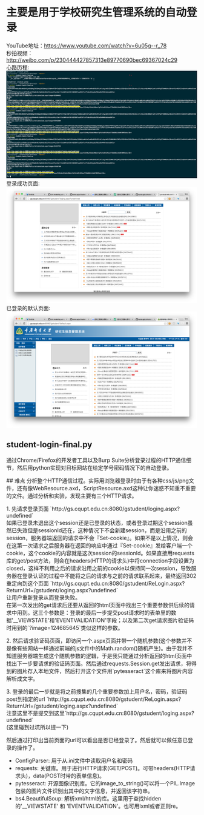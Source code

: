 # 主要是用于学校研究生管理系统的自动登录
YouTube地址：https://www.youtube.com/watch?v=6u05g--r_78 </br>
秒拍视频：http://weibo.com/p/230444427857313e89770690bec69367024c29 </br>
心路历程: ![心路历程](https://github.com/caiqiqi/AutoLogin/blob/master/executing-process.png) </br>
登录成功页面: ![登录成功界面](https://github.com/caiqiqi/AutoLogin/blob/master/loging.aspx.png)
已登录的默认页面: ![已登录的默认页面](https://github.com/caiqiqi/AutoLogin/blob/master/default.aspx.png)

## student-login-final.py
<p>通过Chrome/Firefox的开发者工具以及Burp Suite分析登录过程的HTTP通信细节，然后用python实现对目标网站在给定学号密码情况下的自动登录。</br> </p>
## 难点
分析整个HTTP通信过程。实际用浏览器登录时由于有各种css/js/png文件，还有像WebResource.axd，ScriptResource.axd这种让你迷惑不知重不重要的文件。通过分析和实验，发现主要有三个HTTP请求。
<p>1. 先请求登录页面 `http://gs.cqupt.edu.cn:8080/gstudent/loging.aspx?undefined` </br>如果已登录未退出这个session还是已登录的状态，或者登录过期这个session虽然已失效但是sessionId还在，这种情况下不会新建session，而是沿用之前的session，服务器端返回的请求中不会『Set-cookie』。如果不是以上情况，则会在这第一次请求之后服务器在返回的响应中通过『Set-cookie』发给客户端一个cookie，这个cookie的内容就是这次session的sessionId。如果直接用requests库的get/post方法，则会在headers(HTTP的请求头)中将connection字段设置为closed，这样不利用之后的请求沿用之前的cookie以保持同一次session，导致服务器在登录认证的过程中不能将之后的请求与之前的请求联系起来，最终返回302重定向到这个页面 `http://gs.cqupt.edu.cn:8080/gstudent/ReLogin.aspx?ReturnUrl=/gstudent/loging.aspx?undefined` </br> 让用户重新登录从而登录失败。</br>
在第一次发出的get请求后还要从返回的html页面中找出三个重要参数供后续的请求中用到。这三个参数是：登录的最后一步提交post请求时的表单里的数据'__VIEWSTATE'和'EVENTVALIDATION'字段；以及第二次get请求图片验证码时用到的`?image=124685645`类似这样的参数。</p>
<p>2. 然后请求验证码页面，即访问一个.aspx页面并带一个随机参数(这个参数并不是像有些网站一样通过前端的js文件中的Math.random()随机产生)。由于我并不知道服务器端生成这个随机参数的逻辑，于是我只能通过分析返回的html页面中找出下一步要请求的验证码页面。然后通过requests.Session.get发出请求，将得到的图片存入本地文件，然后打开这个文件用`pytesseract`这个库来将图片内容解析成文字。
</p>
<p>3. 登录的最后一步就是将之前搜集的几个重要参数加上用户名，密码，验证码post到指定的url `http://gs.cqupt.edu.cn:8080/gstudent/ReLogin.aspx?ReturnUrl=/gstudent/loging.aspx?undefined` </br>注意这里不是提交到这里`http://gs.cqupt.edu.cn:8080/gstudent/loging.aspx?undefined` </br>(这里碰到过坑所以提一下)
</p>
然后通过打印出当前页面的url可以看出是否已经登录了。然后就可以做任意已登录的操作了。

- ConfigParser:  用于从.ini文件中读取用户名和密码
- requests: 关键库。用于进行HTTP请求(GET/POST)。可带headers(HTTP请求头)，data(POST时带的表单信息)。
- pytesseract: 开源图像识别库。它的image_to_string()可以将一个PIL.Image包装的图片文件识别出其中的文字信息，并返回该字符串。
- bs4.BeautifulSoup: 解析xml/html的库。这里用于查找hidden的'__VIEWSTATE' 和 'EVENTVALIDATION'。也可用lxml或者正则re。

